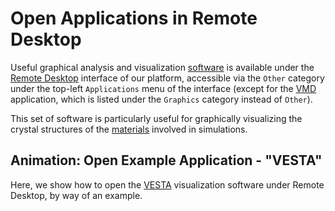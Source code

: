 # Open Applications in Remote Desktop

Useful graphical analysis and visualization [software](../../software-directory/overview.md) is available under the [Remote Desktop](../remote-desktop.md) interface of our platform, accessible via the `Other` category under the top-left `Applications` menu of the interface (except for the [VMD](../../software-directory/analysis/vmd.md) application, which is listed under the `Graphics` category instead of `Other`).

This set of software is particularly useful for graphically visualizing the crystal structures of the [materials](../../materials/overview.md) involved in simulations.

## Animation: Open Example Application - "VESTA"

Here, we show how to open the [VESTA](../../software-directory/analysis/vesta.md) visualization software under Remote Desktop, by way of an example.

<img data-gifffer="/images/remote-connection/vesta-rd.gif" />
